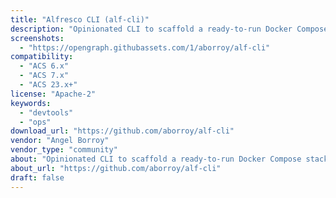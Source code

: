 ```yaml
---
title: "Alfresco CLI (alf-cli)"
description: "Opinionated CLI to scaffold a ready‑to‑run Docker Compose stack for ACS."
screenshots:
  - "https://opengraph.githubassets.com/1/aborroy/alf-cli"
compatibility:
  - "ACS 6.x"
  - "ACS 7.x"
  - "ACS 23.x+"
license: "Apache-2"
keywords:
  - "devtools"
  - "ops"
download_url: "https://github.com/aborroy/alf-cli"
vendor: "Angel Borroy"
vendor_type: "community"
about: "Opinionated CLI to scaffold a ready‑to‑run Docker Compose stack for ACS."
about_url: "https://github.com/aborroy/alf-cli"
draft: false
---
```

